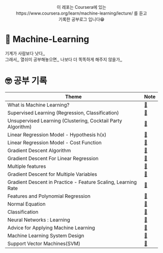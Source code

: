  <p align="center"> 
  이 레포는 Coursera에 있는<br>
 https://www.coursera.org/learn/machine-learning/lecture/ 를 듣고<br>
기록한 공부로그 입니다😁<br> </p>

# 👾 Machine-Learning

기계가 사람보다 낫다,,<br>
그래서,, 열쉬미 공부해놓으면,, 나보다 더 똑똑하게 해주지 않을가,,<br>


# 🤓 공부 기록
| Theme                     | Note                                                         |
| ------------------------- | ------------------------------------------------------------ |
| What is Machine Learning? | [📝](https://velog.io/@mindyeoi/Machine-Learning-What-is-Machine-Learning) |
| Supervised Learning (Regression, Classification) | [📝](https://velog.io/@mindyeoi/Machine-Learning-%EC%A7%80%EB%8F%84%ED%95%99%EC%8A%B5Supervised-Learning-%ED%9A%8C%EA%B7%80%EB%AC%B8%EC%A0%9C-%EB%B6%84%EB%A5%98%EB%AC%B8%EC%A0%9C)|
| Unsupervised Learning (Clustering, Cocktail Party Algorithm) | [📝](https://velog.io/@mindyeoi/Machine-Learning-%EB%B9%84%EC%A7%80%EB%8F%84-%ED%95%99%EC%8A%B5Unsupervised-Learning-%ED%81%B4%EB%9F%AC%EC%8A%A4%ED%84%B0%EB%A7%81-%EC%95%8C%EA%B3%A0%EB%A6%AC%EC%A6%98-%EC%B9%B5%ED%85%8C%EC%9D%BC-%ED%8C%8C%ED%8B%B0-%EC%95%8C%EA%B3%A0%EB%A6%AC%EC%A6%98)|
| Linear Regression Model - Hypothesis h(x) | [📝](https://velog.io/@mindyeoi/Machine-Learning-Linear-Regression) |
| Linear Regression Model - Cost Function | [📝](https://velog.io/@mindyeoi/Machine-Learning-Cost-Function%EA%B3%BC-Linear-Regression) |
| Gradient Descent Algorithm | [📝](https://velog.io/@mindyeoi/Machine-Learning-Gradient-Descent-Algorithm) |
|Gradient Descent For Linear Regression| [📝](https://velog.io/@mindyeoi/Machine-Learning-Gradient-Descent-For-Linear-Regression) |
|Multiple features|[📝](https://velog.io/@mindyeoi/Machine-Learning-Multiple-features)|
|Gradient Descent for Multiple Variables|[📝](https://velog.io/@mindyeoi/Machine-Learning-Gradient-Descent-for-Multiple-Variables)|
|Gradient Descent in Practice - Feature Scaling, Learning Rate|[📝](https://velog.io/@mindyeoi/Machine-Learning-Gradient-Descent-in-Practice-Feature-Scaling-Learning-Rate)|
|Features and Polynomial Regression|[📝](https://velog.io/@mindyeoi/Machine-Learning-Features-and-Polynomial-Regression)|
|Normal Equation|[📝](https://velog.io/@mindyeoi/Machine-Learning-Normal-Equation)|
|Classification|[📝](https://velog.io/@mindyeoi/ML-Classification)|
|Neural Networks : Learning|[📝](https://velog.io/@mindyeoi/ML-Neural-Networks-Learning)|
|Advice for Applying Machine Learning|[📝](https://velog.io/@mindyeoi/ML-Advice-for-Applying-Machine-Learning)|
|Machine Learning System Design|[📝](https://velog.io/@mindyeoi/ML-Machine-Learning-System-Design)|
|Support Vector Machines(SVM)|[📝](https://velog.io/@mindyeoi/ML-Support-Vector-Machines)|
